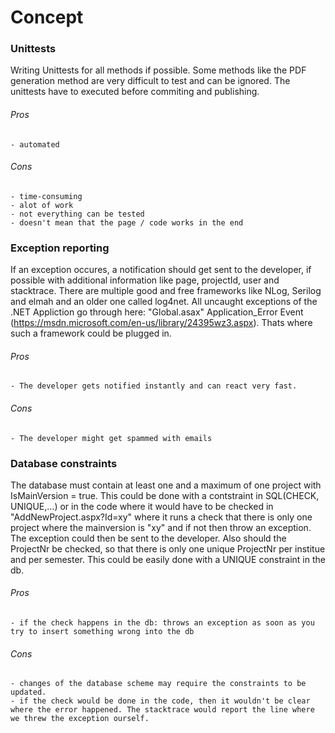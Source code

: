 # Concept

### Unittests
Writing Unittests for all methods if possible. Some methods like the PDF generation method are very difficult to test and can be ignored. The unittests have to executed before commiting and publishing.

###### Pros
    - automated
    
###### Cons
    - time-consuming
    - alot of work
    - not everything can be tested
    - doesn't mean that the page / code works in the end



### Exception reporting

If an exception occures, a notification should get sent to the developer, if possible with additional information like page, projectId, user and stacktrace. There are multiple good and free frameworks like NLog, Serilog and elmah and an older one called log4net. All uncaught exceptions of the .NET Appliction go through here: "Global.asax" Application_Error Event (https://msdn.microsoft.com/en-us/library/24395wz3.aspx). Thats where such a framework could be plugged in.

###### Pros
    - The developer gets notified instantly and can react very fast.
    
###### Cons
    - The developer might get spammed with emails
    
  

### Database constraints

The database must contain at least one  and a maximum of one project with IsMainVersion = true. This could be done with a contstraint in SQL(CHECK, UNIQUE,...) or in the code where it would have to be checked in "AddNewProject.aspx?Id=xy" where it runs a check that there is only one project where the mainversion is "xy" and if not then throw an exception. The exception could then be sent to the developer. Also should the ProjectNr be checked, so that there is only one unique ProjectNr per institue and per semester. This could be easily done with a UNIQUE constraint in the db.

###### Pros
    - if the check happens in the db: throws an exception as soon as you try to insert something wrong into the db
    
###### Cons
    - changes of the database scheme may require the constraints to be updated.
    - if the check would be done in the code, then it wouldn't be clear where the error happened. The stacktrace would report the line where we threw the exception ourself.
    



  

